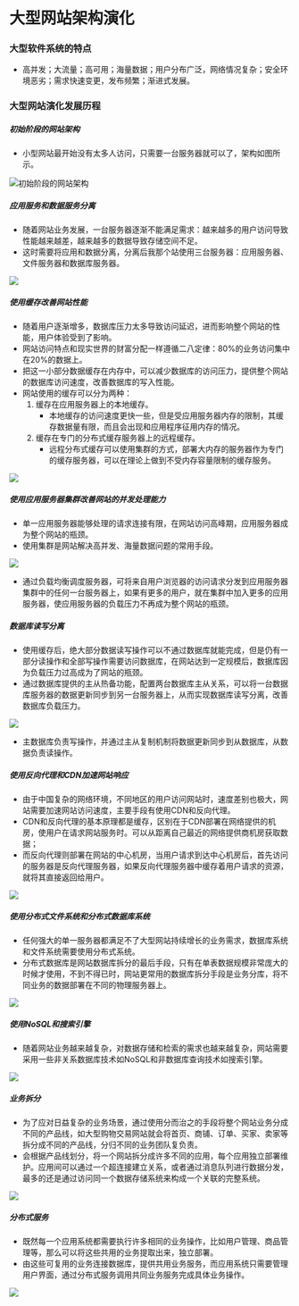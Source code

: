 # 大型网站架构演化

### 大型软件系统的特点

- 高并发；大流量；高可用；海量数据；用户分布广泛，网络情况复杂；安全环境恶劣；需求快速变更，发布频繁；渐进式发展。

### 大型网站演化发展历程

##### 初始阶段的网站架构

- 小型网站最开始没有太多人访问，只需要一台服务器就可以了，架构如图所示。

![初始阶段的网站架构](img/1.png)

##### 应用服务和数据服务分离

- 随着网站业务发展，一台服务器逐渐不能满足需求：越来越多的用户访问导致性能越来越差，越来越多的数据导致存储空间不足。
- 这时需要将应用和数据分离，分离后我那个站使用三台服务器：应用服务器、文件服务器和数据库服务器。

![](img/2.png)

##### 使用缓存改善网站性能

- 随着用户逐渐增多，数据库压力太多导致访问延迟，进而影响整个网站的性能，用户体验受到了影响。
- 网站访问特点和现实世界的财富分配一样遵循二八定律：80%的业务访问集中在20%的数据上。
- 把这一小部分数据缓存在内存中，可以减少数据库的访问压力，提供整个网站的数据库访问速度，改善数据库的写入性能。
- 网站使用的缓存可以分为两种：
  1. 缓存在应用服务器上的本地缓存。
     - 本地缓存的访问速度更快一些，但是受应用服务器内存的限制，其缓存数据量有限，而且会出现和应用程序征用内存的情况。
  2. 缓存在专门的分布式缓存服务器上的远程缓存。
     - 远程分布式缓存可以使用集群的方式，部署大内存的服务器作为专门的缓存服务器，可以在理论上做到不受内存容量限制的缓存服务。

![](img/3.png)

##### 使用应用服务器集群改善网站的并发处理能力

- 单一应用服务器能够处理的请求连接有限，在网站访问高峰期，应用服务器成为整个网站的瓶颈。
- 使用集群是网站解决高并发、海量数据问题的常用手段。

![](img/4.png)

- 通过负载均衡调度服务器，可将来自用户浏览器的访问请求分发到应用服务器集群中的任何一台服务器上，如果有更多的用户，就在集群中加入更多的应用服务器，使应用服务器的负载压力不再成为整个网站的瓶颈。

##### 数据库读写分离

- 使用缓存后，绝大部分数据读写操作可以不通过数据库就能完成，但是仍有一部分读操作和全部写操作需要访问数据库，在网站达到一定规模后，数据库因为负载压力过高成为了网站的瓶颈。
- 通过数据库提供的主从热备功能，配置两台数据库主从关系，可以将一台数据库服务器的数据更新同步到另一台服务器上，从而实现数据库读写分离，改善数据库负载压力。

![](img/5.png)

- 主数据库负责写操作，并通过主从复制机制将数据更新同步到从数据库，从数据负责读操作。

##### 使用反向代理和CDN加速网站响应

- 由于中国复杂的网络环境，不同地区的用户访问网站时，速度差别也极大，网站需要加速网站访问速度，主要手段有使用CDN和反向代理。
- CDN和反向代理的基本原理都是缓存，区别在于CDN部署在网络提供的机房，使用户在请求网站服务时。可以从距离自己最近的网络提供商机房获取数据；
- 而反向代理则部署在网站的中心机房，当用户请求到达中心机房后，首先访问的服务器是反向代理服务器，如果反向代理服务器中缓存着用户请求的资源，就将其直接返回给用户。

![](img/6.png)

##### 使用分布式文件系统和分布式数据库系统

- 任何强大的单一服务器都满足不了大型网站持续增长的业务需求，数据库系统和文件系统需要使用分布式系统。
- 分布式数据库是网站数据库拆分的最后手段，只有在单表数据规模非常庞大的时候才使用，不到不得已时，网站更常用的数据库拆分手段是业务分库，将不同业务的数据部署在不同的物理服务器上。

![](img/7.png)

##### 使用NoSQL和搜索引擎

- 随着网站业务越来越复杂，对数据存储和检索的需求也越来越复杂，网站需要采用一些非关系数据库技术如NoSQL和非数据库查询技术如搜索引擎。

![](img/8.png)

##### 业务拆分

- 为了应对日益复杂的业务场景，通过使用分而治之的手段将整个网站业务分成不同的产品线，如大型购物交易网站就会将首页、商铺、订单、买家、卖家等拆分成不同的产品线，分归不同的业务团队复负责。
- 会根据产品线划分，将一个网站拆分成许多不同的应用，每个应用独立部署维护。应用间可以通过一个超连接建立关系，或者通过消息队列进行数据分发，最多的还是通过访问同一个数据存储系统来构成一个关联的完整系统。

![](img/9.png)

##### 分布式服务

- 既然每一个应用系统都需要执行许多相同的业务操作，比如用户管理、商品管理等，那么可以将这些共用的业务提取出来，独立部署。
- 由这些可复用的业务连接数据库，提供共用业务服务，而应用系统只需要管理用户界面，通过分布式服务调用共同业务服务完成具体业务操作。

![](img/10.png)

